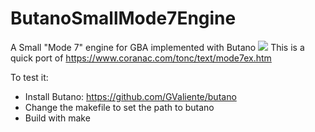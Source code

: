 # ButanoSmallMode7Engine
A Small "Mode 7" engine for GBA implemented with Butano
![](example.gif)
This is a quick port of https://www.coranac.com/tonc/text/mode7ex.htm

To test it:
 * Install Butano: https://github.com/GValiente/butano
 * Change the makefile to set the path to butano
 * Build with make

